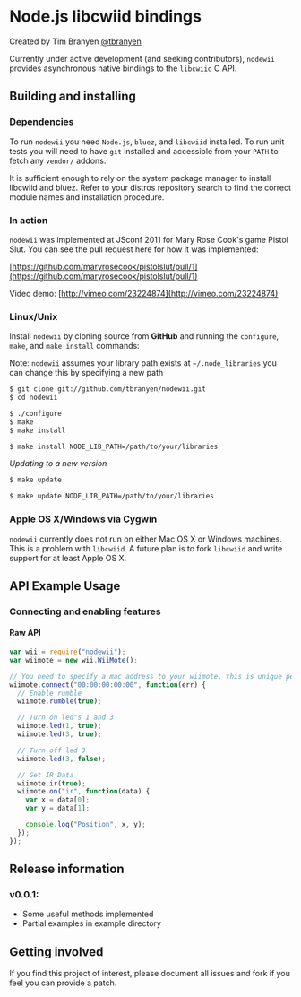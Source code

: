 Node.js libcwiid bindings
=======================

Created by Tim Branyen [@tbranyen](http://twitter.com/tbranyen)

Currently under active development (and seeking contributors), `nodewii`
provides asynchronous native bindings to the `libcwiid` C API.

Building and installing
-----------------------

### Dependencies ###
To run `nodewii` you need `Node.js`, `bluez`, and `libcwiid` installed. To run
unit tests you will need to have `git` installed and accessible from your
`PATH` to fetch any `vendor/` addons. 

It is sufficient enough to rely on the system package manager to install
libcwiid and bluez.  Refer to your distros repository search to find the
correct module names and installation procedure.

### In action ###
`nodewii` was implemented at JSconf 2011 for Mary Rose Cook's game Pistol Slut.
You can see the pull request here for how it was implemented:

[https://github.com/maryrosecook/pistolslut/pull/1](https://github.com/maryrosecook/pistolslut/pull/1)

Video demo: [http://vimeo.com/23224874](http://vimeo.com/23224874)

### Linux/Unix ###

Install `nodewii` by cloning source from __GitHub__ and running the
`configure`, `make`, and `make install` commands:

Note: `nodewii` assumes your library path exists at `~/.node_libraries` you
can change this by specifying a new path
    
``` bash
$ git clone git://github.com/tbranyen/nodewii.git
$ cd nodewii

$ ./configure
$ make
$ make install

$ make install NODE_LIB_PATH=/path/to/your/libraries
```

*Updating to a new version*

``` bash
$ make update

$ make update NODE_LIB_PATH=/path/to/your/libraries
```

### Apple OS X/Windows via Cygwin ###
`nodewii` currently does not run on either Mac OS X or Windows machines.  This
is a problem with `libcwiid`.  A future plan is to fork `libcwiid` and write
support for at least Apple OS X.


API Example Usage
-----------------

### Connecting and enabling features ###

#### Raw API ####

``` javascript
var wii = require("nodewii");
var wiimote = new wii.WiiMote();

// You need to specify a mac address to your wiimote, this is unique per wiimote
wiimote.connect("00:00:00:00:00", function(err) {
  // Enable rumble
  wiimote.rumble(true);

  // Turn on led"s 1 and 3
  wiimote.led(1, true);
  wiimote.led(3, true);

  // Turn off led 3
  wiimote.led(3, false);

  // Get IR Data
  wiimote.ir(true);
  wiimote.on("ir", function(data) {
    var x = data[0];
    var y = data[1];

    console.log("Position", x, y);
  });
});
```

Release information
-------------------

### v0.0.1: ###
* Some useful methods implemented
* Partial examples in example directory

Getting involved
----------------

If you find this project of interest, please document all issues and fork if
you feel you can provide a patch.  
